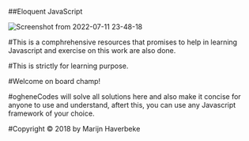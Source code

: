 ##Eloquent JavaScript



![Screenshot from 2022-07-11 23-48-18](https://user-images.githubusercontent.com/53878071/178371644-25549c52-4182-4e39-b9c3-d1c2b358263f.png)





#This is a comphrehensive resources that promises to help in learning Javascript and exercise on this work are also done.

#This is strictly for learning purpose.

#Welcome on board champ!

#ogheneCodes will solve all solutions here and also make it concise for anyone to use and understand, aftert this, you can use any Javascript framework of your choice. 

#Copyright © 2018 by Marijn Haverbeke
